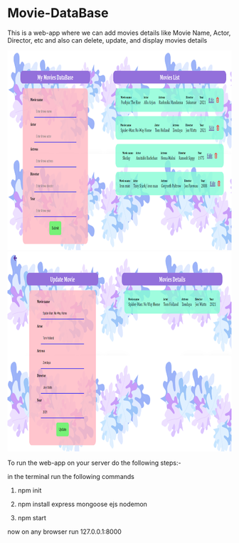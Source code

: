 # Movie-DataBase
This is a web-app where we can add movies details like Movie Name, Actor, Director, etc and also can delete, update, and display movies details


<img src="moviedatabase.png" alt="alt text" width="1050" height="450">
<img src="moviedb2.png" alt="alt text" width="1050" height="450">


To run the web-app on your server do the following steps:-

in the terminal run the following commands

1) npm init

2) npm install express mongoose ejs nodemon

3) npm start

now on any browser run 127.0.0.1:8000

